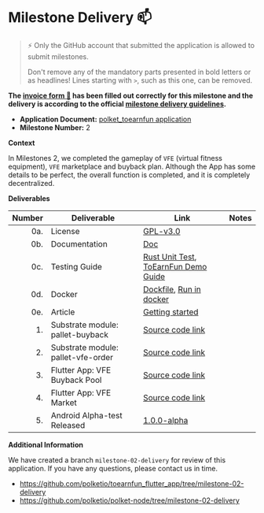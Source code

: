 # Milestone Delivery :mailbox:

> ⚡ Only the GitHub account that submitted the application is allowed to submit milestones.
>
> Don't remove any of the mandatory parts presented in bold letters or as headlines! Lines starting with `>`, such as this one, can be removed.

**The [invoice form :pencil:](https://docs.google.com/forms/d/e/1FAIpQLSfmNYaoCgrxyhzgoKQ0ynQvnNRoTmgApz9NrMp-hd8mhIiO0A/viewform) has been filled out correctly for this milestone and the delivery is according to the official [milestone delivery guidelines](https://github.com/w3f/Grants-Program/blob/master/docs/Support%20Docs/milestone-deliverables-guidelines.md).**

- **Application Document:** [polket_toearnfun application](https://github.com/w3f/Grants-Program/blob/master/applications/polket_toearnfun.md)
- **Milestone Number:** 2

**Context**

In Milestones 2, we completed the gameplay of `VFE` (virtual fitness equipment), `VFE` marketplace and buyback plan. Although the App has some details to be perfect, the overall function is completed, and it is completely decentralized.

**Deliverables**

| Number | Deliverable                        | Link                                                                                                                                                                                                    | Notes |
| -----: | ---------------------------------- | ------------------------------------------------------------------------------------------------------------------------------------------------------------------------------------------------------- | ----- |
|    0a. | License                            | [GPL-v3.0](https://github.com/polketio/polket-node/blob/milestone-02-delivery/LICENSE)                                                                                                                  |       |
|    0b. | Documentation                      | [Doc](https://polketio.gitbook.io/toearnfun/)                                                                                                                                                           |       |
|    0c. | Testing Guide                      | [Rust Unit Test](https://github.com/polketio/polket-node/tree/milestone-02-delivery#testing), [ToEarnFun Demo Guide](https://polketio.gitbook.io/toearnfun/guides/how-to-run-toearnfun-app)             |       |
|    0d. | Docker                             | [Dockfile](https://github.com/polketio/polket-node/blob/milestone-02-delivery/Dockerfile), [Run in docker](https://github.com/polketio/polket-node/tree/milestone-02-delivery#run-full-node-on-testnet) |       |
|    0e. | Article                            | [Getting started](https://polketio.gitbook.io/toearnfun/guide/getting-started)                                                                                                                          |       |
|     1. | Substrate module: pallet-buyback   | [Source code link](https://github.com/polketio/polket-node/tree/milestone-02-delivery/pallets/buyback)                                                                                                  |       |
|     2. | Substrate module: pallet-vfe-order | [Source code link](https://github.com/polketio/polket-node/tree/milestone-02-delivery/pallets/vfe-order)                                                                                                |       |
|     3. | Flutter App: VFE Buyback Pool      | [Source code link](https://github.com/polketio/toearnfun_flutter_app/tree/milestone-02-delivery)                                                                                                        |       |
|     4. | Flutter App: VFE Market            | [Source code link](https://github.com/polketio/toearnfun_flutter_app/tree/milestone-02-delivery)                                                                                                        |       |
|     5. | Android Alpha-test Released        | [1.0.0-alpha](https://github.com/polketio/toearnfun_flutter_app/releases/tag/1.0.0-alpha)                                                                                                               |

**Additional Information**

We have created a branch `milestone-02-delivery` for review of this application. If you have any questions, please contact us in time.

- https://github.com/polketio/toearnfun_flutter_app/tree/milestone-02-delivery
- https://github.com/polketio/polket-node/tree/milestone-02-delivery

